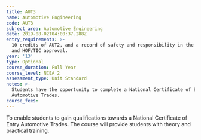 ```yaml
---
title: AUT3
name: Automotive Engineering
code: AUT3
subject_area: Automotive Engineering
date: 2019-08-02T04:00:37.288Z
entry_requirements: >-
  10 credits of AUT2, and a record of safety and responsibility in the Workshop
  and HOF/TIC approval.
year: '13'
type: Optional
course_duration: Full Year
course_level: NCEA 2
assessment_type: Unit Standard
notes: >-
  Students have the opportunity to complete a National Certificate of Entry
  Automotive Trades.
course_fees:
---
```

To enable students to gain qualifications towards a National Certificate of Entry Automotive Trades. The course will provide students with theory and practical training.
